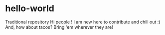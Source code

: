 # hello-world
Traditional repository
Hi people ! I am new here to contribute and chill out :)
And, how about tacos? Bring 'em wherever they are!
